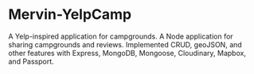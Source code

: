 # Mervin-YelpCamp
A Yelp-inspired application for campgrounds. 
A Node application for sharing campgrounds and
reviews.
Implemented CRUD, geoJSON, and other features with
Express, MongoDB, Mongoose, Cloudinary, Mapbox, and Passport.



